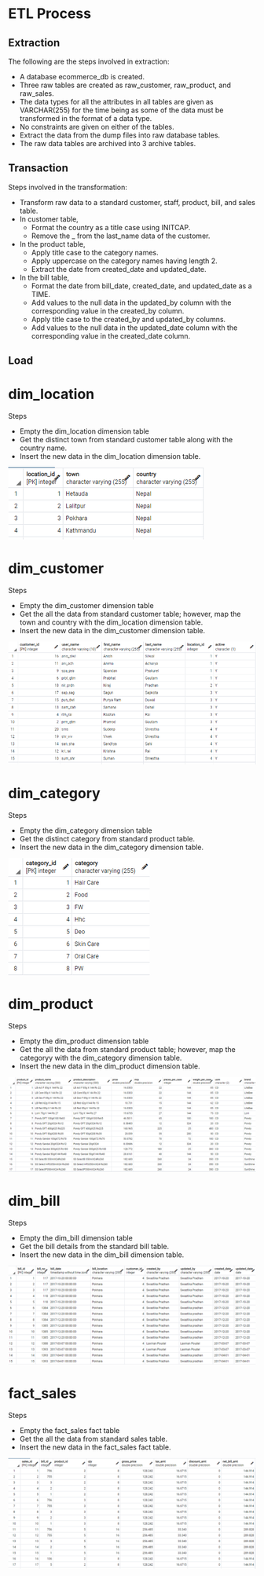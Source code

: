 # ETL Process
## Extraction
The following are the steps involved in extraction:
- A database ecommerce_db is created.
- Three raw tables are created as raw_customer, raw_product, and raw_sales.
- The data types for all the attributes in all tables are given as VARCHAR(255) for the time being as some of the data must be transformed in the format of a data type.
- No constraints are given on either of the tables.
- Extract the data from the dump files into raw database tables.
- The raw data tables are archived into 3 archive tables.

## Transaction
Steps involved in the transformation:
- Transform raw data to a standard customer, staff, product, bill, and sales table.
- In customer table,
  - Format the country as a title case using INITCAP.
  - Remove the _ from the last_name data of the customer.
- In the product table,
  - Apply title case to the category names.
  - Apply uppercase on the category names having length 2.
  - Extract the date from created_date and updated_date.
- In the bill table,
  - Format the date from bill_date, created_date, and updated_date as a TIME.
  - Add values to the null data in the updated_by column with the corresponding value in the created_by column.
  - Apply title case to the created_by and updated_by columns.
  - Add values to the null data in the updated_date column with the corresponding value in the created_date column.

## Load
# dim_location
Steps
- Empty the dim_location dimension table
- Get the distinct town from standard customer table along with the country name.
- Insert the new data in the dim_location dimension table.

![](./img/dim_location.PNG)

# dim_customer
Steps
- Empty the dim_customer dimension table
- Get the all the data from standard customer table; however, map the town and country with the dim_location dimension table.
- Insert the new data in the dim_customer dimension table.

![](./img/dim_customer.PNG)

# dim_category
Steps
- Empty the dim_category dimension table
- Get the distinct category from standard product table.
- Insert the new data in the dim_category dimension table.

![](./img/dim_category.PNG)

# dim_product
Steps
- Empty the dim_product dimension table
- Get the all the data from standard product table; however, map the categoryy with the dim_category dimension table.
- Insert the new data in the dim_product dimension table.

![](./img/dim_product.PNG)

# dim_bill
Steps
- Empty the dim_bill dimension table
- Get the bill details from the standard bill table.
- Insert the new data in the dim_bill dimension table.

![](./img/dim_bill.PNG)

# fact_sales
Steps
- Empty the fact_sales fact table
- Get the all the data from standard sales table.
- Insert the new data in the fact_sales fact table.

![](./img/fact_sales.PNG)
